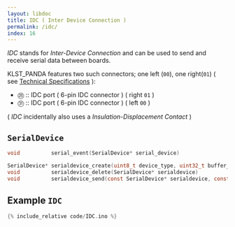 ```yaml
---
layout: libdoc
title: IDC ( Inter Device Connection )
permalink: /idc/
index: 16
---
```


*IDC* stands for *Inter-Device Connection* and can be used to send and receive serial data between boards.

KLST_PANDA features two such connectors; one left (`00`), one right(`01`) ( see [Technical Specifications](/tech-specs) ):

- ㉕ :: IDC port ( 6-pin IDC connector ) ( right `01` )
- ㉛ :: IDC port ( 6-pin IDC connector ) ( left `00` )

( *IDC* incidentally also uses a *Insulation-Displacement Contact* )

## `SerialDevice`

```c
void          serial_event(SerialDevice* serial_device)

SerialDevice* serialdevice_create(uint8_t device_type, uint32_t buffer_size, uint32_t baud_rate)
void          serialdevice_delete(SerialDevice* serialdevice)
void          serialdevice_send(const SerialDevice* serialdevice, const uint8_t* data, uint16_t length)
```

## Example `IDC`

```cpp
{% include_relative code/IDC.ino %}
```
